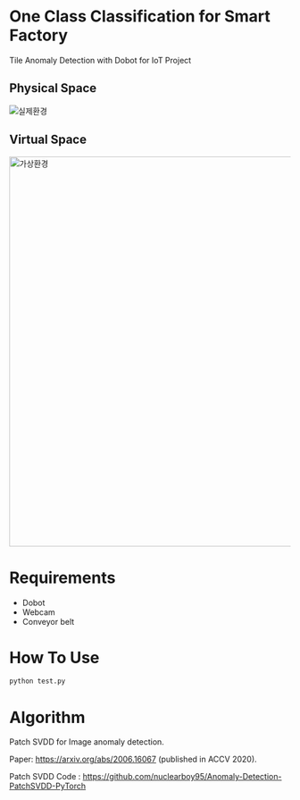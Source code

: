 # One Class Classification for Smart Factory

Tile Anomaly Detection with Dobot for IoT Project 

## Physical Space
![실제환경](https://user-images.githubusercontent.com/74012598/187368796-0bbf18f2-2465-4026-95a6-5111533635ed.png)

## Virtual Space
<img width="698" alt="가상환경" src="https://user-images.githubusercontent.com/74012598/187369208-beed5077-2fa0-4110-ae30-cb032361dd6b.png">

# Requirements
- Dobot
- Webcam
- Conveyor belt

# How To Use

```bash
python test.py
```

# Algorithm

Patch SVDD for Image anomaly detection. 

Paper: https://arxiv.org/abs/2006.16067 (published in ACCV 2020).

Patch SVDD Code : https://github.com/nuclearboy95/Anomaly-Detection-PatchSVDD-PyTorch


